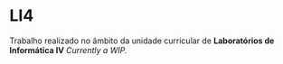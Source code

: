 # LI4
Trabalho realizado no âmbito da unidade curricular de **Laboratórios de Informática IV**
_Currently a WIP._
